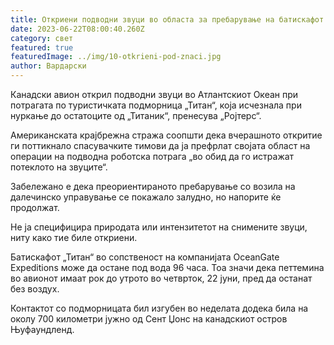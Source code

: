 ```yaml
---
title: Откриени подводни звуци во областа за пребарување на батискафот „Титан“
date: 2023-06-22T08:00:40.260Z
category: свет
featured: true
featuredImage: ../img/10-otkrieni-pod-znaci.jpg
author: Вардарски
---
```

Канадски авион открил подводни звуци во Атлантскиот Океан при потрагата по туристичката подморница „Титан“, која исчезнала при нуркање до остатоците од „Титаник“, пренесува „Ројтерс“.

Американската крајбрежна стража соопшти дека вчерашното откритие ги поттикнало спасувачките тимови да ја префрлат својата област на операции на подводна роботска потрага „во обид да го истражат потеклото на звуците“.

Забележано е дека преориентираното пребарување со возила на далечинско управување се покажало залудно, но напорите ќе продолжат.

Не ја специфицира природата или интензитетот на снимените звуци, ниту како тие биле откриени.

Батискафот „Титан“ во сопственост на компанијата OceanGate Expeditions може да остане под вода 96 часа. Тоа значи дека петтемина во авионот имаат рок до утрото во четврток, 22 јуни, пред да останат без воздух.

Контактот со подморницата бил изгубен во неделата додека била на околу 700 километри јужно од Сент Џонс на канадскиот остров Њуфаундленд.
